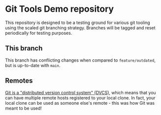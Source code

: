 # Git Tools Demo repository

This repository is designed to be a testing ground for various git tooling using the scaled git branching strategy. Branches will be tagged and reset periodically for testing purposes.

## This branch

This branch has conflicting changes when compared to `feature/outdated`, but is up-to-date with `main`.

## Remotes

[Git is a "distributed version control system" (DVCS)][git-dvcs], which means that you can have multiple remote hosts registered to your local clone. In fact, your local clone can be used as someone else's remote - this was how Git was meant to be used!


[git-dvcs]: https://git-scm.com/book/en/v2/Getting-Started-About-Version-Control#_distributed_version_control_systems
